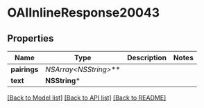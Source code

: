 # OAIInlineResponse20043

## Properties
Name | Type | Description | Notes
------------ | ------------- | ------------- | -------------
**pairings** | **NSArray&lt;NSString*&gt;*** |  | 
**text** | **NSString*** |  | 

[[Back to Model list]](../README.md#documentation-for-models) [[Back to API list]](../README.md#documentation-for-api-endpoints) [[Back to README]](../README.md)


